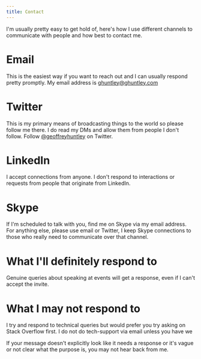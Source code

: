 ```yaml
---
title: Contact
---
```


I'm usually pretty easy to get hold of, here's how I use different channels to communicate with people and how best to contact me.

# Email

This is the easiest way if you want to reach out and I can usually respond pretty promptly. My email address is <a href="mailto:ghuntley@ghuntley.com">ghuntley@ghuntley.com</a>

# Twitter

This is my primary means of broadcasting things to the world so please follow me there. I do read my DMs and allow them from people I don't follow. Follow <a href="http://twitter.com/geoffreyhuntley">@geoffreyhuntley</a> on Twitter.

# LinkedIn

I accept connections from anyone. I don't respond to interactions or requests from people that originate from LinkedIn. 

# Skype

If I'm scheduled to talk with you, find me on Skype via my email address. For anything else, please use email or Twitter, I keep Skype connections to those who really need to communicate over that channel.

# What I'll definitely respond to

Genuine queries about speaking at events will get a response, even if I can't accept the invite.

# What I may not respond to

I try and respond to technical queries but would prefer you try asking on Stack Overflow first. I do not do tech-support via email unless you have we 

If your message doesn't explicitly look like it needs a response or it's vague or not clear what the purpose is, you may not hear back from me.